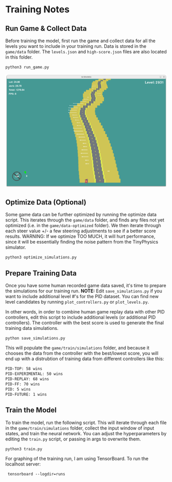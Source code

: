 # Training Notes

## Run Game & Collect Data
Before training the model, first run the game and collect data for all the levels
you want to include in your training run. Data is stored in the `game/data` folder.
The `levels.json` and `high-score.json` files are also located in this folder.

```
python3 run_game.py
```

![game.png](../../imgs/game.png)

## Optimize Data (Optional)
Some game data can be further optimized by running the optimize data script. This
iterates through the `game/data` folder, and finds any files not yet optimized (i.e. in the `game/data-optimized` folder).
We then iterate through each steer value +/- a few steering adjustments to see if a better
score results. WARNING: If we optimize TOO MUCH, it will hurt performance, since it will 
be essentially finding the noise pattern from the TinyPhysics simulator.

```
python3 optimize_simulations.py
```

## Prepare Training Data
Once you have some human recorded game data saved, it's time to prepare the simulations
for our training run. **NOTE:** Edit `save_simulations.py` if you want to include additional
level #'s for the PID dataset. You can find new level candidates by running `plot_controllers.py` or 
`plot_levels.py`.

In other words, in order to combine human game replay data with other PID controllers, edit
this script to include additional levels (or additional PID controllers). The controller with the
best score is used to generate the final training data simulations.

```
python save_simulations.py
```

This will populate the `game/train/simulations` folder, and because it chooses the data from the 
controller with the best/lowest score, you will end up with a distrubtion of training data from different
controllers like this:

```
PID-TOP: 58 wins
PID-EXPERIMENTAL: 50 wins
PID-REPLAY: 68 wins
PID-FF: 70 wins
PID: 5 wins
PID-FUTURE: 1 wins
```

## Train the Model

To train the model, run the following script. This will iterate through
each file in the `game/train/simulations` folder, collect the input window of input states, and train
the neural network. You can adjust the hyperparameters by editing the `train.py` script, or
passing in args to overwrite them.

```
python3 train.py
```

For graphing of the training run, I am using TensorBoard. To run the localhost server:

```
 tensorboard --logdir=runs
```